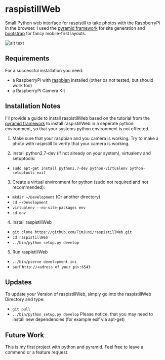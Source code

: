 # raspistillWeb

Small Python web interface for raspistill to take photos with the RaspberryPi in the browser. I used the [pyramid framework](http://www.pylonsproject.org/) for site generation and [bootstrap](http://getbootstrap.com/) for fancy mobile-first layouts. 

![alt text](https://raw.github.com/TimJuni/raspistillWeb/master/raspistillweb/pictures/preview.jpg "raspistillWeb preview")

## Requirements

For a successful installation you need:
* a RaspberryPi with [raspbian](http://www.raspbian.org) installed (other os not tested, but should work too)
* a RaspberryPi Camera Kit

## Installation Notes

I'll provide a guide to install raspistillWeb based on the tutorial from the [pyramid framework](http://docs.pylonsproject.org/projects/pyramid/en/1.4-branch/narr/install.html) to install raspistillWeb in a seperate python environment, so that your systems python environment is not effected.

1. Make sure that your raspbian and you camera is working. Try to make a photo with raspistill to verify that your camera is working. 

2. Install python2.7-dev (if not already on your system), virtualenv and setuptools:
  * `sudo apt-get install python2.7-dev python-virtualenv python-setuptools exif`

3. Create a virtual environment for python (sudo not required and not recommended):
  * `mkdir ~/Development` (Or another directory)
  * `cd ~/Development`
  * `virtualenv --no-site-packages env`
  * `cd env`

4. Install raspistillWeb
  * `git clone https://github.com/TimJuni/raspistillWeb.git`
  * `cd raspistillWeb`
  * `../bin/python setup.py develop`

5. Run raspistillWeb
  * `../bin/pserve development.ini`
  * surf `http://<adress of your pi>:6543`

## Updates
To update your Version of raspistillWeb, simply go into the raspistillWeb Directory and type:
  * `git pull`
  * `../bin/python setup.py develop`
Please notice, that you may need to install new dependencies (for example exif via apt-get)

## Future Work
This is my first project with python and pyramid. Feel free to leave a commend or a feature request.
